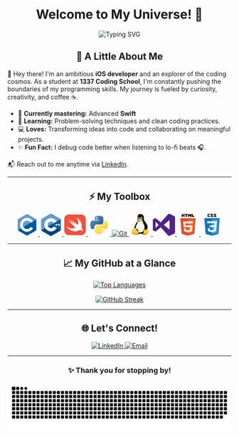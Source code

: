<h1 align="center">Welcome to My Universe! 🌌</h1>

<p align="center">
  <img src="https://readme-typing-svg.herokuapp.com?font=Fira+Code&size=28&pause=1000&color=8A2BE2&center=true&vCenter=true&width=600&lines=Aspiring+iOS+Developer;Student+At+1337+Coding+School;Dreaming+Big+%26+Building+Bigger!;Exploring+Code+One+Line+at+a+Time" alt="Typing SVG" />
</p>

<h2 align="center">👋 A Little About Me</h2>

🌟 Hey there! I'm an ambitious **iOS developer** and an explorer of the coding cosmos. As a student at **1337 Coding School**, I'm constantly pushing the boundaries of my programming skills. My journey is fueled by curiosity, creativity, and coffee ☕.

- 🔭 **Currently mastering:** Advanced **Swift**
- 🧠 **Learning:** Problem-solving techniques and clean coding practices.
- 💻 **Loves:** Transforming ideas into code and collaborating on meaningful projects.
- ✨ **Fun Fact:** I debug code better when listening to lo-fi beats 🎧.

📬 Reach out to me anytime via [LinkedIn](https://www.linkedin.com/in/omar-makran-97741b296/).

---

<h2 align="center">⚡ My Toolbox</h2>

<p align="center">
  <a href="https://www.cprogramming.com/" target="_blank" rel="noreferrer">
    <img src="https://raw.githubusercontent.com/devicons/devicon/master/icons/c/c-original.svg" alt="C" width="50" height="50"/>
  </a>
  <a href="https://www.w3schools.com/cpp/" target="_blank" rel="noreferrer">
    <img src="https://raw.githubusercontent.com/devicons/devicon/master/icons/cplusplus/cplusplus-original.svg" alt="C++" width="50" height="50"/>
  </a>
  <a href="https://developer.apple.com/swift/" target="_blank" rel="noreferrer">
    <img src="https://raw.githubusercontent.com/devicons/devicon/master/icons/swift/swift-original.svg" alt="Swift" width="50" height="50"/>
  </a>
  <a href="https://www.python.org/" target="_blank" rel="noreferrer">
    <img src="https://raw.githubusercontent.com/devicons/devicon/master/icons/python/python-original.svg" alt="Python" width="50" height="50"/>
  </a>
  <a href="https://git-scm.com/" target="_blank" rel="noreferrer">
    <img src="https://www.vectorlogo.zone/logos/git-scm/git-scm-icon.svg" alt="Git" width="50" height="50"/>
  </a>
  <a href="https://www.linux.org/" target="_blank" rel="noreferrer">
    <img src="https://raw.githubusercontent.com/devicons/devicon/master/icons/linux/linux-original.svg" alt="Linux" width="50" height="50"/>
  </a>
  <a href="https://code.visualstudio.com/" target="_blank" rel="noreferrer">
    <img src="https://raw.githubusercontent.com/devicons/devicon/master/icons/visualstudio/visualstudio-plain.svg" alt="VS Code" width="50" height="50"/>
  </a>
  <a href="https://www.w3.org/html/" target="_blank" rel="noreferrer">
    <img src="https://raw.githubusercontent.com/devicons/devicon/master/icons/html5/html5-original-wordmark.svg" alt="HTML5" width="50" height="50"/>
  </a>
  <a href="https://www.w3schools.com/css/" target="_blank" rel="noreferrer">
    <img src="https://raw.githubusercontent.com/devicons/devicon/master/icons/css3/css3-original-wordmark.svg" alt="CSS3" width="50" height="50"/>
  </a>
</p>

---

<h2 align="center">📈 My GitHub at a Glance</h2>

<p align="center">
  <a href="https://github.com/thee-falcon">
    <img align="center" src="https://github-readme-stats.vercel.app/api/top-langs/?username=thee-falcon&show_icons=true&langs_count=8&count_private=true&layout=compact&theme=radical" alt="Top Languages" />
  </a>
</p>

<p align="center">
  <a href="https://github.com/thee-falcon">
    <img align="center" src="https://github-readme-streak-stats.herokuapp.com/?user=thee-falcon&theme=radical" alt="GitHub Streak" />
  </a>
</p>

---

<h2 align="center">🌐 Let's Connect!</h2>

<p align="center">
  <a href="https://www.linkedin.com/in/omar-makran-97741b296/" target="_blank">
    <img src="https://img.shields.io/badge/LinkedIn-%230077B5.svg?style=for-the-badge&logo=linkedin&logoColor=white" alt="LinkedIn" />
  </a>
  <a href="mailto:omar.makra.10@gmail.com" target="_blank">
    <img src="https://img.shields.io/badge/Email-EA4335.svg?style=for-the-badge&logo=gmail&logoColor=white" alt="Email" />
  </a>
</p>

---

<h3 align="center">✨ Thank you for stopping by!</h3>
<p align="center">
  <img src="https://raw.githubusercontent.com/Platane/snk/output/github-contribution-grid-snake.svg" alt="Snake Animation" />
</p>
